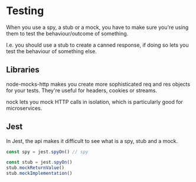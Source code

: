 # Testing

When you use a spy, a stub or a mock, you have to make sure you're using them to test the behaviour/outcome of something.

I.e. you should use a stub to create a canned response, if doing so lets you test the behaviour of something else.

## Libraries

node-mocks-http makes you create more sophisticated req and res objects for your tests. They're useful for headers, cookies or streams.

nock lets you mock HTTP calls in isolation, which is particularly good for microservices.

## Jest

In Jest, the api makes it difficult to see what is a spy, stub and a mock.

```ts
const spy = jest.spyOn() // spy 

const stub = jest.spyOn() 
stub.mockReturnValue()
stub.mockImplementation()
```
